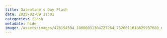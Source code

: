```yaml
---
title: Galentine's Day Flash
date: 2025-02-09 11:01
categories: flash
metadate: hide
image: /assets/images/476194594_18000031304727264_7326611018629937080_n.jpg
---
```

